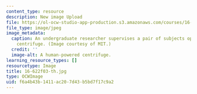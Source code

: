 ```yaml
---
content_type: resource
description: New image Upload
file: https://ol-ocw-studio-app-production.s3.amazonaws.com/courses/16-622-experimental-projects-ii-fall-2003/f6a4b43b1411ac207d43b5bd7f17c9a2_16-622f03-th.jpg
file_type: image/jpeg
image_metadata:
  caption: An undergraduate researcher supervises a pair of subjects operating a human-powered
    centrifuge. (Image courtesy of MIT.)
  credit: ''
  image-alt: A human-powered centrifuge.
learning_resource_types: []
resourcetype: Image
title: 16-622f03-th.jpg
type: OCWImage
uid: f6a4b43b-1411-ac20-7d43-b5bd7f17c9a2
---
```


